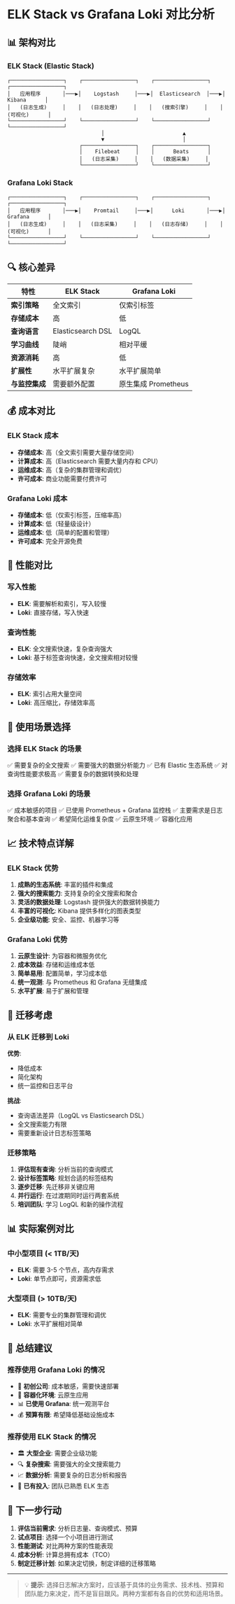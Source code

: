 # ELK Stack vs Grafana Loki 对比分析

## 📊 架构对比

### ELK Stack (Elastic Stack)
```
┌─────────────────┐    ┌─────────────────┐    ┌─────────────────┐    ┌─────────────────┐
│   应用程序       │───▶│    Logstash     │───▶│  Elasticsearch  │───▶│     Kibana      │
│   (日志生成)     │    │   (日志处理)     │    │   (搜索引擎)     │    │   (可视化)      │
└─────────────────┘    └─────────────────┘    └─────────────────┘    └─────────────────┘
                              │                         ▲
                              ▼                         │
                       ┌─────────────────┐    ┌─────────────────┐
                       │    Filebeat     │    │      Beats      │
                       │   (日志采集)     │    │   (数据采集)     │
                       └─────────────────┘    └─────────────────┘
```

### Grafana Loki Stack
```
┌─────────────────┐    ┌─────────────────┐    ┌─────────────────┐    ┌─────────────────┐
│   应用程序       │───▶│    Promtail     │───▶│      Loki       │───▶│    Grafana      │
│   (日志生成)     │    │   (日志采集)     │    │   (日志存储)     │    │   (可视化)      │
└─────────────────┘    └─────────────────┘    └─────────────────┘    └─────────────────┘
```

## 🔍 核心差异

| 特性 | ELK Stack | Grafana Loki |
|------|-----------|---------------|
| **索引策略** | 全文索引 | 仅索引标签 |
| **存储成本** | 高 | 低 |
| **查询语言** | Elasticsearch DSL | LogQL |
| **学习曲线** | 陡峭 | 相对平缓 |
| **资源消耗** | 高 | 低 |
| **扩展性** | 水平扩展复杂 | 水平扩展简单 |
| **与监控集成** | 需要额外配置 | 原生集成 Prometheus |

## 💰 成本对比

### ELK Stack 成本
- **存储成本**: 高（全文索引需要大量存储空间）
- **计算成本**: 高（Elasticsearch 需要大量内存和 CPU）
- **运维成本**: 高（复杂的集群管理和调优）
- **许可成本**: 商业功能需要付费许可

### Grafana Loki 成本
- **存储成本**: 低（仅索引标签，压缩率高）
- **计算成本**: 低（轻量级设计）
- **运维成本**: 低（简单的配置和管理）
- **许可成本**: 完全开源免费

## 🚀 性能对比

### 写入性能
- **ELK**: 需要解析和索引，写入较慢
- **Loki**: 直接存储，写入快速

### 查询性能
- **ELK**: 全文搜索快速，复杂查询强大
- **Loki**: 基于标签查询快速，全文搜索相对较慢

### 存储效率
- **ELK**: 索引占用大量空间
- **Loki**: 高压缩比，存储效率高

## 🎯 使用场景选择

### 选择 ELK Stack 的场景
✅ 需要复杂的全文搜索
✅ 需要强大的数据分析能力
✅ 已有 Elastic 生态系统
✅ 对查询性能要求极高
✅ 需要复杂的数据转换和处理

### 选择 Grafana Loki 的场景
✅ 成本敏感的项目
✅ 已使用 Prometheus + Grafana 监控栈
✅ 主要需求是日志聚合和基本查询
✅ 希望简化运维复杂度
✅ 云原生环境
✅ 容器化应用

## 📈 技术特点详解

### ELK Stack 优势
1. **成熟的生态系统**: 丰富的插件和集成
2. **强大的搜索能力**: 支持复杂的全文搜索和聚合
3. **灵活的数据处理**: Logstash 提供强大的数据转换能力
4. **丰富的可视化**: Kibana 提供多样化的图表类型
5. **企业级功能**: 安全、监控、机器学习等

### Grafana Loki 优势
1. **云原生设计**: 为容器和微服务优化
2. **成本效益**: 存储和运维成本低
3. **简单易用**: 配置简单，学习成本低
4. **统一观测**: 与 Prometheus 和 Grafana 无缝集成
5. **水平扩展**: 易于扩展和管理

## 🔧 迁移考虑

### 从 ELK 迁移到 Loki
**优势**:
- 降低成本
- 简化架构
- 统一监控和日志平台

**挑战**:
- 查询语法差异（LogQL vs Elasticsearch DSL）
- 全文搜索能力有限
- 需要重新设计日志标签策略

### 迁移策略
1. **评估现有查询**: 分析当前的查询模式
2. **设计标签策略**: 规划合适的标签结构
3. **逐步迁移**: 先迁移非关键应用
4. **并行运行**: 在过渡期同时运行两套系统
5. **培训团队**: 学习 LogQL 和新的操作流程

## 📊 实际案例对比

### 中小型项目 (< 1TB/天)
- **ELK**: 需要 3-5 个节点，高内存需求
- **Loki**: 单节点即可，资源需求低

### 大型项目 (> 10TB/天)
- **ELK**: 需要专业的集群管理和调优
- **Loki**: 水平扩展相对简单

## 🎯 总结建议

### 推荐使用 Grafana Loki 的情况
- 🏢 **初创公司**: 成本敏感，需要快速部署
- 🐳 **容器化环境**: 云原生应用
- 📊 **已使用 Grafana**: 统一观测平台
- 💰 **预算有限**: 希望降低基础设施成本

### 推荐使用 ELK Stack 的情况
- 🏛️ **大型企业**: 需要企业级功能
- 🔍 **复杂搜索**: 需要强大的全文搜索能力
- 📈 **数据分析**: 需要复杂的日志分析和报告
- 🔧 **已有投入**: 团队已熟悉 ELK 生态

## 🚀 下一步行动

1. **评估当前需求**: 分析日志量、查询模式、预算
2. **试点项目**: 选择一个小项目进行测试
3. **性能测试**: 对比两种方案的性能表现
4. **成本分析**: 计算总拥有成本（TCO）
5. **制定迁移计划**: 如果决定切换，制定详细的迁移策略

---

> 💡 **提示**: 选择日志解决方案时，应该基于具体的业务需求、技术栈、预算和团队能力来决定，而不是盲目跟风。两种方案都有各自的优势和适用场景。